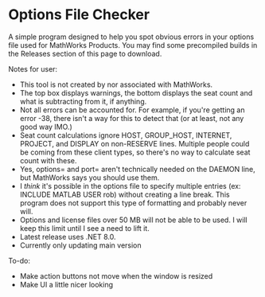# Options File Checker
A simple program designed to help you spot obvious errors in your options file used for MathWorks Products. You may find some precompiled builds in the Releases section of this page to download.

Notes for user:
- This tool is not created by nor associated with MathWorks.
- The top box displays warnings, the bottom displays the seat count and what is subtracting from it, if anything.
- Not all errors can be accounted for. For example, if you're getting an error -38, there isn't a way for this to detect that (or at least, not any good way IMO.)
- Seat count calculations ignore HOST, GROUP_HOST, INTERNET, PROJECT, and DISPLAY on non-RESERVE lines. Multiple people could be coming from these client types, so there's no way to calculate seat count with these.
- Yes, options= and port= aren't technically needed on the DAEMON line, but MathWorks says you should use them.
- I _think_ it's possible in the options file to specify multiple entries (ex: INCLUDE MATLAB USER rob) without creating a line break. This program does not support this type of formatting and probably never will.
- Options and license files over 50 MB will not be able to be used. I will keep this limit until I see a need to lift it.
- Latest release uses .NET 8.0.
- Currently only updating main version

To-do:
- Make action buttons not move when the window is resized
- Make UI a little nicer looking
